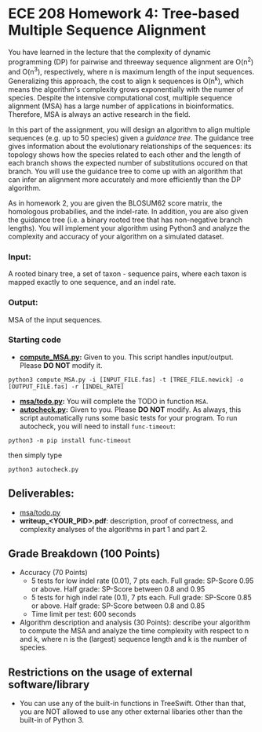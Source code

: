 # ECE 208 Homework 4: Tree-based Multiple Sequence Alignment 

You have learned in the lecture that the complexity of dynamic programming (DP) for pairwise and threeway sequence alignment are O(n<sup>2</sup>) and O(n<sup>3</sup>), respectively, where n is maximum length of the input sequences. 
Generalizing this approach, the cost to align k sequences is O(n<sup>k</sup>), which means the algorithm's complexity grows exponentially with the numer of species. 
Despite the intensive computational cost, multiple sequence alignment (MSA) has a large number of applications in bioinformatics. 
Therefore, MSA is always an active research in the field. 

In this part of the assignment, you will design an algorithm to align multiple sequences (e.g. up to 50 species) given a *guidance tree*. The guidance tree gives information about the evolutionary relationships of the sequences: its topology shows how the species related to each other and the length of each branch shows the expected number of substitutions occured on that branch. 
You will use the guidance tree to come up with an algorithm that can infer an alignment more accurately and more efficiently than the DP algorithm. 

As in homework 2, you are given the BLOSUM62 score matrix, the homologous probabilies, and the indel-rate. In addition, you are also given the guidance tree (i.e. a binary rooted tree that has non-negative branch lengths).
You will implement your algorithm using Python3 and analyze the complexity and accuracy of your algorithm on a simulated dataset. 

### Input:
A rooted binary tree, a set of taxon - sequence pairs, where each taxon is mapped exactly to one sequence, and an indel rate.

### Output:
MSA of the input sequences.

### Starting code
* **[compute_MSA.py](compute_MSA.py):** Given to you. This script handles input/output. Please **DO NOT** modify it. 

```
python3 compute_MSA.py -i [INPUT_FILE.fas] -t [TREE_FILE.newick] -o [OUTPUT_FILE.fas] -r [INDEL_RATE]
```

* **[msa/todo.py](msa/todo.py):** You will complete the TODO in function ```MSA```.
* **[autocheck.py](autocheck.py):** Given to you. Please **DO NOT** modify. As always, this script automatically runs some basic tests for your program. To run autocheck, you will need to install `func-timeout`:

```
python3 -m pip install func-timeout
```

then simply type

```
python3 autocheck.py
```

## Deliverables:
* [msa/todo.py](msa/todo.py)
* **writeup_<YOUR_PID>.pdf**: description, proof of correctness, and complexity analyses of the algorithms in part 1 and part 2.

## Grade Breakdown (100 Points)
   * Accuracy (70 Points)
     * 5 tests for low indel rate (0.01), 7 pts each. Full grade: SP-Score 0.95 or above. Half grade: SP-Score between 0.8 and 0.95
     * 5 tests for high indel rate (0.1), 7 pts each. Full grade: SP-Score 0.85 or above. Half grade: SP-Score between 0.8 and 0.85
     * Time limit per test: 600 seconds
   * Algorithm description and analysis (30 Points): describe your algorithm to compute the MSA and analyze the time complexity with respect to n and k, where n is the (largest) sequence length and k is the number of species.
   
## Restrictions on the usage of external software/library
* You can use any of the built-in functions in TreeSwift. Other than that, you are NOT allowed to use any other external libaries other than the built-in of Python 3.

